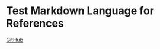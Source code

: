 # Test Markdown Language for References
[GitHub](https://guides.github.com/features/mastering-markdown/)
